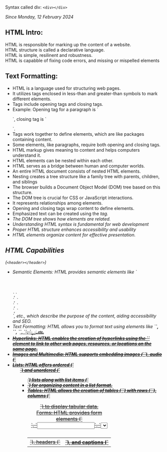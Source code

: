 Syntax called div: `<div></div>`


<i>Since Monday, 12 February 2024</i>
<h2>HTML Intro:</h2>

HTML is responsible for marking up the content of a website. <br>
HTML structure is called a declarative language. <br>
HTML is simple, resilinent and robustness. <br>
HTML  is capabble of fixing code errors, and missing or mispelled elements <br>

<h2>Text Formatting:</h2>

<ul>
<li>HTML is a language used for structuring web pages.</li>
<li>It utilizes tags enclosed in less-than and greater-than symbols to mark different elements.</li>
<li>Tags include opening tags and closing tags.</li>
<li>Example: Opening tag for a paragraph is `<p>`, closing tag is `</p>`.</li>
<li>Tags work together to define elements, which are like packages containing content.</li>
<li>Some elements, like paragraphs, require both opening and closing tags.<br></li>
<li>HTML markup gives meaning to content and helps computers understand it.</li>
<li>HTML elements can be nested within each other.</li>
<li>HTML serves as a bridge between human and computer worlds.</li>
<li>An entire HTML document consists of nested HTML elements.</li>
<li>Nesting creates a tree structure like a family tree with parents, children, and siblings</li>
<li>The  browser builds a Document Object Model (DOM) tree based on this structure.</li>
<li>The DOM tree is crucial for CSS or JavaScript interactions.</li>
<li>It represents relationships among elements.</li>
<li>Opening and closing tags wrap content to define elements.</li>
<li>Emphasized text can be created using the <em> tag.</li>
<li>The DOM tree shows how elements are related.</li>
<li>Understanding HTML syntax is fundamental for web development</li>
<li>Proper HTML structure enhances accessibility and usability</li>
<li>HTML elements <em>organize content for effective presentation.</li>
</ul>

## HTML Capabilities
(`<header></header>`)
  <ul> 
  <li>Semantic Elements: HTML provides semantic elements like `<header></header>`,`<footer></footer>`, `<nav>`, `<article>`, `<section>`, etc., which describe the purpose of the content, aiding accessibility and SEO.</li>
  <li>Text Formatting: HTML allows you to format text using elements like `<strong>`, `<em>`, `<u>`, `<s>`, `<sub>`, `<sup>`, etc.</li>
  <li>Hyperlinks: HTML enables the creation of hyperlinks using the `<a>` element to link to other web pages, resources, or locations on the same page.</li>
  <li>Images and Multimedia: HTML supports embedding images (`<img>`), audio (`<audio>`), and video (`<video>`) content into web pages.</li>
  <li>Lists: HTML offers ordered (`<ol>`) and unordered (`<ul>`) lists along with list items (`<li>`) for organizing content in a list format.</li>
  <li>Tables: HTML allows the creation of tables (`<table>`) with rows (`<tr>`), columns (`<td>`), headers (`<th>`), and captions (`<caption>`) to display tabular data.</li>
  <li>Forms: HTML provides form elements (`<form>`, `<input>`, `<select>`, `<textarea>`, etc.) for creating interactive input fields to collect user data.</li>
  <li>Metadata: HTML includes metadata elements like `<meta>` for providing information about the web page, such as character encoding, viewport settings, and keywords.</li>
  <li>Document Structure: HTML defines the overall structure of a web page, including headings (`<h1>` to `<h6>`), paragraphs (`<p>`), and divisions (`<div>`), allowing content organization and layout.</li>
  <li>Comments: HTML supports comments (`<!-- comment goes here -->`) to add notes or explanations within the code without affecting the rendered output.</li>
  <li>Embedded Scripts: HTML allows the inclusion of client-side scripts such as JavaScript (`<script>`) for enhancing interactivity and functionality.</li>
  <li>Inline Styles and External Stylesheets: HTML enables styling content using inline styles (`style` attribute) or by linking to external stylesheets (`<link>` element).</li>
  <li>Responsive Design: HTML, combined with CSS, facilitates the creation of responsive web pages that adapt to different screen sizes and devices.</li>
  <li>Accessibility Features: HTML provides features such as alt attributes for images (`alt=""`), ARIA roles and attributes, and semantic markup to improve accessibility for users with disabilities.</li>
  </ul>
                                                                                                                                           
    
 

